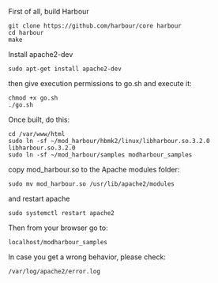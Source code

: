 First of all, build Harbour
```
git clone https://github.com/harbour/core harbour
cd harbour
make
```
Install apache2-dev
```
sudo apt-get install apache2-dev
```
then give execution permissions to go.sh and execute it:
```
chmod +x go.sh
./go.sh
```
Once built, do this:
```
cd /var/www/html
sudo ln -sf ~/mod_harbour/hbmk2/linux/libharbour.so.3.2.0 libharbour.so.3.2.0
sudo ln -sf ~/mod_harbour/samples modharbour_samples
```
copy mod_harbour.so to the Apache modules folder:
```
sudo mv mod_harbour.so /usr/lib/apache2/modules
```
and restart apache
```
sudo systemctl restart apache2
```

Then from your browser go to:
```
localhost/modharbour_samples
```
In case you get a wrong behavior, please check:
```
/var/log/apache2/error.log
```

